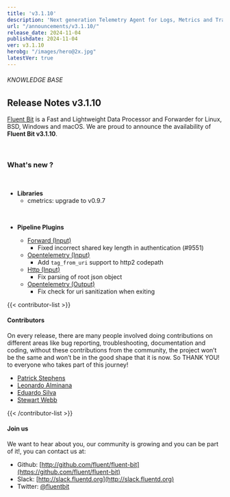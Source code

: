 ```yaml
---
title: 'v3.1.10'
description: 'Next generation Telemetry Agent for Logs, Metrics and Traces. '
url: "/announcements/v3.1.10/"
release_date: 2024-11-04
publishdate: 2024-11-04
ver: v3.1.10
herobg: "/images/hero@2x.jpg"
latestVer: true
---
```


###### KNOWLEDGE BASE

## Release Notes v3.1.10

[Fluent Bit](https://fluentbit.io) is a Fast and Lightweight Data Processor and Forwarder for Linux, BSD, Windows and macOS. We are proud to announce the availability of **Fluent Bit v3.1.10**.

<br>

### What's new ?

<br>

 - __Libraries__
   - cmetrics: upgrade to v0.9.7

<br>

 - __Pipeline Plugins__

   - [Forward (Input)](https://docs.fluentbit.io/manual/pipeline/inputs/forward/)
      - Fixed incorrect shared key length in authentication (#9551)
   - [Opentelemetry (Input)](https://docs.fluentbit.io/manual/pipeline/inputs/opentelemetry/)
      - Add `tag_from_uri` support to http2 codepath
   - [Http (Input)](https://docs.fluentbit.io/manual/pipeline/inputs/http/)
      - Fix parsing of root json object
   - [Opentelemetry (Output)](https://docs.fluentbit.io/manual/pipeline/outputs/opentelemetry/)
      - Fix check for uri sanitization when exiting

{{< contributor-list >}}

#### Contributors

On every release, there are many people involved doing contributions on different areas like bug reporting, troubleshooting, documentation and coding, without these contributions from the community, the project won’t be the same and won’t be in the good shape that it is now. So THANK YOU! to everyone who takes part of this journey!


- [Patrick Stephens](https://github.com/patrick-stephens)
- [Leonardo Alminana](https://github.com/leonardo-albertovich)
- [Eduardo Silva](https://github.com/edsiper)
- [Stewart Webb](https://github.com/nuclearpidgeon)

{{< /contributor-list >}}

#### Join us

We want to hear about you, our community is growing and you can be part of it!, you can contact us at:

* Github: [http://github.com/fluent/fluent-bit](https://github.com/fluent/fluent-bit)
* Slack: [http://slack.fluentd.org](http://slack.fluentd.org)
* Twitter: [@fluentbit](https://twitter.com/fluentbit)
